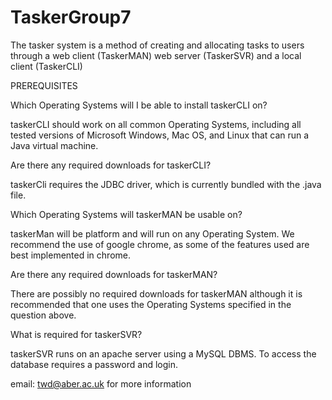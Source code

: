 # TaskerGroup7

The tasker system is a method of creating and allocating tasks to users through a web client (TaskerMAN) web server (TaskerSVR) and a local client (TaskerCLI)

PREREQUISITES

Which Operating Systems will I be able to install taskerCLI on?

taskerCLI should work on all common Operating Systems, including all tested versions of Microsoft Windows, Mac OS, and Linux that can run a Java virtual machine.

Are there any required downloads for taskerCLI?

taskerCli requires the JDBC driver, which is currently bundled with the .java file.

Which Operating Systems will taskerMAN be usable on?

taskerMan will be platform and will run on any Operating System. We recommend the use of google chrome, as some of the features used are best implemented in chrome. 

Are there any required downloads for taskerMAN?

There are possibly no required downloads for taskerMAN although it is recommended that one uses the Operating Systems specified in the question above.

What is required for taskerSVR?

taskerSVR runs on an apache server using a MySQL DBMS. To access the database requires a password and login.

email: twd@aber.ac.uk for more information

